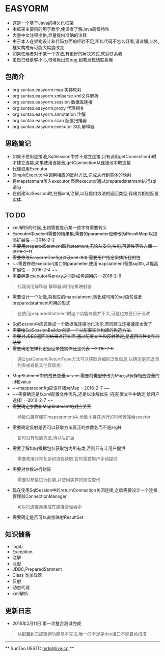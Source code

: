 # EASYORM
* 这是一个基于Java的持久化框架
* 本框架主要目的用于教学,使读者了解Java高级特性
* 大量中文注释提供,尽量提供准确的注释
* 由于本人在架构设计和代码方面的经验不足,所以代码不怎么好看,请谅解,此外,框架构成有可能大幅度改变
* 如果使用者对于某一个方法,有更好的解决方式,欢迎联系我
* 虽然已经足够小心,但难免出现bug,如若发现请联系我

## 包简介
* org.suntao.easyorm.map 实体映射
* org.suntao.easyorm.xmlparse xml文件解析
* org.suntao.easyorm.session 数据库连接
* org.suntao.easyorm.proxy 代理相关 
* org.suntao.easyorm.annotation 注解
* org.suntao.easyorm.scan 配置扫描器
* org.suntao.easyorm.executor SQL解释器

## 思路简记
* 如果不使用连接池,SqlSession中并不建立连接,只有调用getConnection()时才建立连接,如果使用连接池,getConnection从连接池中取连接
* 代理调用Executor 
* SimpleExecutor中调用相应的反射方法,完成从行到实体的映射
* 将mapstatment传入executor,然后executor通过preparedstatment执行sql语句
* 在创建SqlSession时,扫描xml,注解,以及接口方法的返回类型,存储为相应配置实体.

## TO DO
* xml解析的时候,出错需要提示某一些字符需要转义
* ~~Executor中,select需要的结果集,需要的parameter应修改为ResultMap,以提高扩展性 -- 2016-2-2~~
* ~~需要用preparedStatment取代statment,无论从安全,性能,可读性等各方面  -- 2016-2-11~~
* ~~需要修改EasyormConfig(以及xml dtd) 需要用户指定实体所在的包~~
* ~~需要修改executorj接口的parameter,使用mapstatment替换sqlStr,以提高扩展性 -- 2016-2-4 ~~
* ~~需要确定executor与proxy之间是如何调用的 --2016-2-6~~
> 代理调用解释器,解释器调用结果映射器
* 需要设计一个功能,将相应的mapstatment,转化成可用的sql语句或者preparedstatment可用的形式
> 在使用preparedStatment时这个功能价值并不大,可是也方便用于调试
* SqlSession中应该集成一个数据库连接池化功能,否则建立连接速度太慢了
* ~~需要给SqlSessionBuilder创建一个以配置实体构建的构造方法.~~
* ~~需要对JDBC返回的结果进行处理,通过配置文件和反射确定,是返回何种类型的结果~~
* ~~需要确定怎样判定返回单独实体还是列表 --2016-2-6~~
> 通过getGenericReturnType方法可以获取详细的泛型信息,以确定是否返回列表或者是其他容器类)
* ~~MapStatment中的成员变量params需要将类型修改为Map,以保存相应变量的id和value~~
* ~~mappersconfig应该存储为Map --2016-2-7 ~~
* ~~需要确定是以xml配置文件优先,还是以注解优先 (在配置文件中确定,给用户选择) --2016-2-7 ~~
* ~~需要确定参数和MapStatment的对应关系~~
> 参数位置存储在mapstatment中,参数本身在运行的时候传递给exector
* 需要确定反射是否可以获取方法真正的参数名而不是argN
> 暂时没有想到方法,待以后扩展
* 需要了解如何根据包名获取包内所有类,否则只有让用户提供
> 需要使用非常复杂的流程获取,暂时需要用户手动提供
* 需要对参数进行封装
> 需要对参数进行封装,以使用实体的属性查询
* 现在使用SqlSession中的returnConnection关闭连接,之后需要设计一个连接管理器ConnectionManager
> 可以将连接池集成在连接管理器中
* 需要确定是否可以直接映射ResultSet

## 知识储备
* log4j
* Exception
* 注解
* 泛型
* JDBC,PreparedStatment
* Class 类加载器
* 反射
* 动态代理
* xml解析

## 更新日志
* 2016年2月11日 第一次整合测试完成
> 从配置到完成查询功能基本完成,唯一的不足是dao接口不能自动扫描

***
** SunTao UESTC mrls@live.cn **